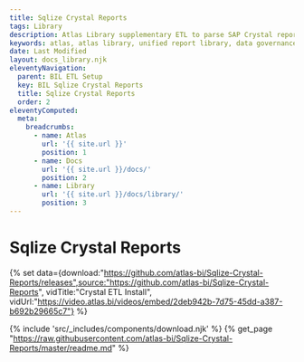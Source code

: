 ```yaml
---
title: Sqlize Crystal Reports
tags: Library
description: Atlas Library supplementary ETL to parse SAP Crystal report templates, and connect to APIs to gather report data.
keywords: atlas, atlas library, unified report library, data governance, database, etl, crystal, sap reports, sql
date: Last Modified
layout: docs_library.njk
eleventyNavigation:
  parent: BIL ETL Setup
  key: BIL Sqlize Crystal Reports
  title: Sqlize Crystal Reports
  order: 2
eleventyComputed:
  meta:
    breadcrumbs:
      - name: Atlas
        url: '{{ site.url }}'
        position: 1
      - name: Docs
        url: '{{ site.url }}/docs/'
        position: 2
      - name: Library
        url: '{{ site.url }}/docs/library/'
        position: 3
---
```


# Sqlize Crystal Reports

{% set data={download:"https://github.com/atlas-bi/Sqlize-Crystal-Reports/releases",source:"https://github.com/atlas-bi/Sqlize-Crystal-Reports", vidTitle:"Crystal ETL Install", vidUrl:"https://video.atlas.bi/videos/embed/2deb942b-7d75-45dd-a387-b692b29665c7"} %}

{% include 'src/_includes/components/download.njk' %}
{% get_page "https://raw.githubusercontent.com/atlas-bi/Sqlize-Crystal-Reports/master/readme.md" %}
